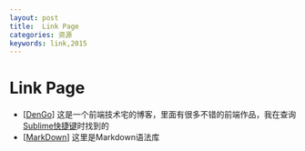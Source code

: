```yaml
---
layout: post
title:  Link Page
categories: 资源
keywords: link,2015
---
```


# Link Page

- \[[DenGo]\] 这是一个前端技术宅的博客，里面有很多不错的前端作品，我在查询[Sublime快捷键]时找到的
- \[[MarkDown]\] 这里是Markdown语法库

[DenGo]:       		http://dengo.org
[Sublime快捷键]: 	http://dengo.org/archives/970
[MarkDown]:			http://wowubuntu.com/markdown/#autolink